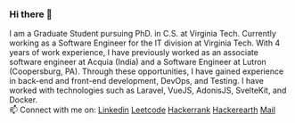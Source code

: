 ### Hi there 👋
I am a Graduate Student pursuing PhD. in C.S. at Virginia Tech. Currently working as a Software Engineer for the IT division at Virginia Tech.
With 4 years of work experience, I have previously worked as an associate software engineer at Acquia (India) and a Software Engineer at Lutron (Coopersburg, PA). Through these opportunities, I have gained experience in back-end and front-end development, DevOps, and Testing.
I have worked with technologies such as Laravel, VueJS, AdonisJS, SvelteKit, and Docker.  
📫 Connect with me on:   [Linkedin](https://www.linkedin.com/in/arpit-thool/) [Leetcode](https://leetcode.com/arpit_thool/) 
[Hackerrank](https://www.hackerrank.com/arpit_thool) [Hackerearth](https://www.hackerearth.com/@aro98)
[Mail](arpitthool1@gmail.com)
<!--
**arpitthool/arpitthool** is a ✨ _special_ ✨ repository because its `README.md` (this file) appears on your GitHub profile.

Here are some ideas to get you started:

- 
- 
- 👯 I’m looking to collaborate on ...
- 🤔 I’m looking for help with ...
- 💬 Ask me about ...
- 
- 😄 Pronouns: ...
- ⚡ Fun fact: ...
-->
